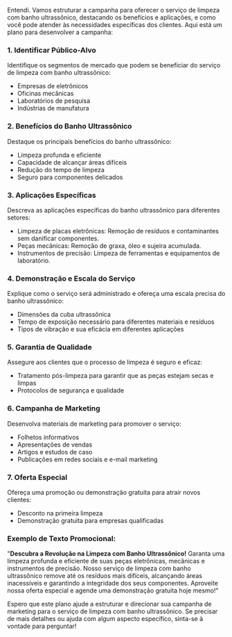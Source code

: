 Entendi. Vamos estruturar a campanha para oferecer o serviço de limpeza com banho ultrassônico, destacando os benefícios e aplicações, e como você pode atender às necessidades específicas dos clientes. Aqui está um plano para desenvolver a campanha:

### 1. Identificar Público-Alvo
Identifique os segmentos de mercado que podem se beneficiar do serviço de limpeza com banho ultrassônico:
- Empresas de eletrônicos
- Oficinas mecânicas
- Laboratórios de pesquisa
- Indústrias de manufatura

### 2. Benefícios do Banho Ultrassônico
Destaque os principais benefícios do banho ultrassônico:
- Limpeza profunda e eficiente
- Capacidade de alcançar áreas difíceis
- Redução do tempo de limpeza
- Seguro para componentes delicados

### 3. Aplicações Específicas
Descreva as aplicações específicas do banho ultrassônico para diferentes setores:
- Limpeza de placas eletrônicas: Remoção de resíduos e contaminantes sem danificar componentes.
- Peças mecânicas: Remoção de graxa, óleo e sujeira acumulada.
- Instrumentos de precisão: Limpeza de ferramentas e equipamentos de laboratório.

### 4. Demonstração e Escala do Serviço
Explique como o serviço será administrado e ofereça uma escala precisa do banho ultrassônico:
- Dimensões da cuba ultrassônica
- Tempo de exposição necessário para diferentes materiais e resíduos
- Tipos de vibração e sua eficácia em diferentes aplicações

### 5. Garantia de Qualidade
Assegure aos clientes que o processo de limpeza é seguro e eficaz:
- Tratamento pós-limpeza para garantir que as peças estejam secas e limpas
- Protocolos de segurança e qualidade

### 6. Campanha de Marketing
Desenvolva materiais de marketing para promover o serviço:
- Folhetos informativos
- Apresentações de vendas
- Artigos e estudos de caso
- Publicações em redes sociais e e-mail marketing

### 7. Oferta Especial
Ofereça uma promoção ou demonstração gratuita para atrair novos clientes:
- Desconto na primeira limpeza
- Demonstração gratuita para empresas qualificadas

### Exemplo de Texto Promocional:

"**Descubra a Revolução na Limpeza com Banho Ultrassônico!**
Garanta uma limpeza profunda e eficiente de suas peças eletrônicas, mecânicas e instrumentos de precisão. Nosso serviço de limpeza com banho ultrassônico remove até os resíduos mais difíceis, alcançando áreas inacessíveis e garantindo a integridade dos seus componentes. Aproveite nossa oferta especial e agende uma demonstração gratuita hoje mesmo!"

Espero que este plano ajude a estruturar e direcionar sua campanha de marketing para o serviço de limpeza com banho ultrassônico. Se precisar de mais detalhes ou ajuda com algum aspecto específico, sinta-se à vontade para perguntar!